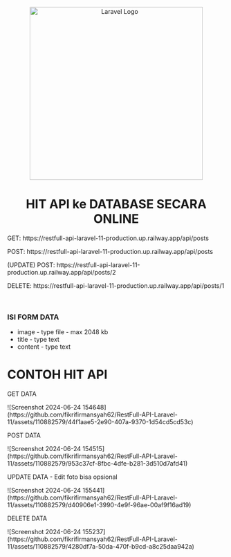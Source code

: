 <p align="center"><a href="https://laravel.com" target="_blank"><img src="https://raw.githubusercontent.com/laravel/art/master/logo-lockup/5%20SVG/2%20CMYK/1%20Full%20Color/laravel-logolockup-cmyk-red.svg" width="400" alt="Laravel Logo"></a></p>

<h1 align="center"> HIT API ke DATABASE SECARA ONLINE </h1>
<p>GET: https://restfull-api-laravel-11-production.up.railway.app/api/posts </p>
<p>POST: https://restfull-api-laravel-11-production.up.railway.app/api/posts</p>
<p>(UPDATE) POST: https://restfull-api-laravel-11-production.up.railway.app/api/posts/2</p>
<p>DELETE: https://restfull-api-laravel-11-production.up.railway.app/api/posts/1</p>
<br>
<h3>ISI FORM DATA</h3>
<form>
    <ul>
        <li>image - type file - max 2048 kb</li>
        <li>title - type text</li>
        <li>content - type text</li>
    </ul>
</form>

<h1>CONTOH HIT API</h1>
<p>GET DATA</p>
![Screenshot 2024-06-24 154648](https://github.com/fikrifirmansyah62/RestFull-API-Laravel-11/assets/110882579/44f1aae5-2e90-407a-9370-1d54cd5cd53c)

<p>POST DATA</p>
![Screenshot 2024-06-24 154515](https://github.com/fikrifirmansyah62/RestFull-API-Laravel-11/assets/110882579/953c37cf-8fbc-4dfe-b281-3d510d7afd41)

<p>UPDATE DATA - Edit foto bisa opsional</p> 
![Screenshot 2024-06-24 155441](https://github.com/fikrifirmansyah62/RestFull-API-Laravel-11/assets/110882579/d40906e1-3990-4e9f-96ae-00af9f16ad19)

<p>DELETE DATA</p> 
![Screenshot 2024-06-24 155237](https://github.com/fikrifirmansyah62/RestFull-API-Laravel-11/assets/110882579/4280df7a-50da-470f-b9cd-a8c25daa942a)
